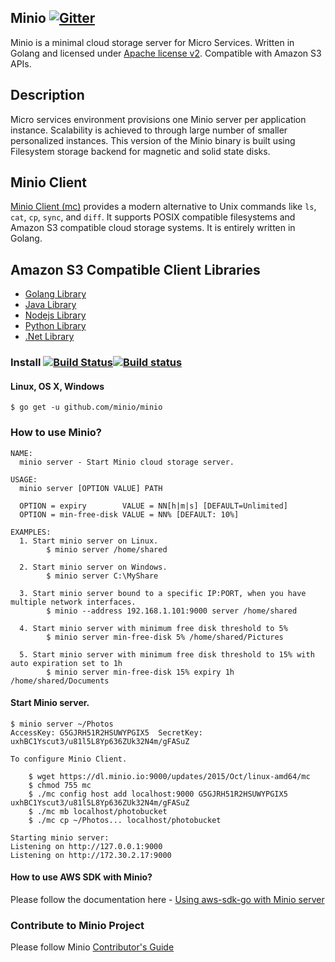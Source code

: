 ## Minio [![Gitter](https://badges.gitter.im/Join%20Chat.svg)](https://gitter.im/minio/minio?utm_source=badge&utm_medium=badge&utm_campaign=pr-badge&utm_content=badge)

Minio is a minimal cloud storage server for Micro Services. Written in Golang and licensed under [Apache license v2](./LICENSE). Compatible with Amazon S3 APIs.

## Description

Micro services environment provisions one Minio server per application instance. Scalability is achieved to through large number of smaller personalized instances. This version of the Minio binary is built using Filesystem storage backend for magnetic and solid state disks. 

## Minio Client

[Minio Client (mc)](https://github.com/minio/mc#minio-client-mc-) provides a modern alternative to Unix commands like ``ls``, ``cat``, ``cp``, ``sync``, and ``diff``. It supports POSIX compatible filesystems and Amazon S3 compatible cloud storage systems. It is entirely written in Golang.

## Amazon S3 Compatible Client Libraries
- [Golang Library](https://github.com/minio/minio-go)
- [Java Library](https://github.com/minio/minio-java)
- [Nodejs Library](https://github.com/minio/minio-js)
- [Python Library](https://github.com/minio/minio-py)
- [.Net Library](https://github.com/minio/minio-dotnet)

### Install [![Build Status](https://travis-ci.org/minio/minio.svg?branch=master)](https://travis-ci.org/minio/minio)[![Build status](https://ci.appveyor.com/api/projects/status/royh137dni8yevep/branch/master?svg=true)](https://ci.appveyor.com/project/harshavardhana/minio-qxbjq/branch/master)

#### Linux, OS X, Windows

~~~
$ go get -u github.com/minio/minio
~~~

### How to use Minio?

```
NAME:
  minio server - Start Minio cloud storage server.

USAGE:
  minio server [OPTION VALUE] PATH

  OPTION = expiry        VALUE = NN[h|m|s] [DEFAULT=Unlimited]
  OPTION = min-free-disk VALUE = NN% [DEFAULT: 10%]

EXAMPLES:
  1. Start minio server on Linux.
        $ minio server /home/shared

  2. Start minio server on Windows.
        $ minio server C:\MyShare

  3. Start minio server bound to a specific IP:PORT, when you have multiple network interfaces.
        $ minio --address 192.168.1.101:9000 server /home/shared

  4. Start minio server with minimum free disk threshold to 5%
        $ minio server min-free-disk 5% /home/shared/Pictures

  5. Start minio server with minimum free disk threshold to 15% with auto expiration set to 1h
        $ minio server min-free-disk 15% expiry 1h /home/shared/Documents
```

#### Start Minio server.

~~~
$ minio server ~/Photos
AccessKey: G5GJRH51R2HSUWYPGIX5  SecretKey: uxhBC1Yscut3/u81l5L8Yp636ZUk32N4m/gFASuZ

To configure Minio Client.

	$ wget https://dl.minio.io:9000/updates/2015/Oct/linux-amd64/mc
	$ chmod 755 mc
	$ ./mc config host add localhost:9000 G5GJRH51R2HSUWYPGIX5 uxhBC1Yscut3/u81l5L8Yp636ZUk32N4m/gFASuZ
	$ ./mc mb localhost/photobucket
	$ ./mc cp ~/Photos... localhost/photobucket

Starting minio server:
Listening on http://127.0.0.1:9000
Listening on http://172.30.2.17:9000
~~~

#### How to use AWS SDK with Minio?

Please follow the documentation here - [Using aws-sdk-go with Minio server](./AWS-SDK-GO.md)

### Contribute to Minio Project
Please follow Minio [Contributor's Guide](./CONTRIBUTING.md)

